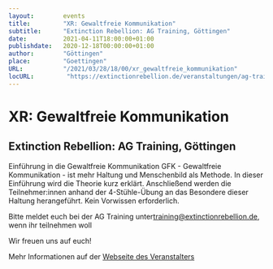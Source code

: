 ```yaml
---
layout:        events
title:         "XR: Gewaltfreie Kommunikation"
subtitle:      "Extinction Rebellion: AG Training, Göttingen"
date:          2021-04-11T18:00:00+01:00
publishdate:   2020-12-18T00:00:00+01:00
author:        "Göttingen"
place:         "Goettingen"
URL:           "/2021/03/28/18/00/xr_gewaltfreie_kommunikation"
locURL:         "https://extinctionrebellion.de/veranstaltungen/ag-training/gewaltfreie-kommunikation/5497/"
---
```


XR: Gewaltfreie Kommunikation
===========

Extinction Rebellion: AG Training, Göttingen
-----------

Einführung in die Gewaltfreie Kommunikation GFK - Gewaltfreie Kommunikation - ist mehr Haltung und Menschenbild als Methode. In dieser Einführung wird die Theorie kurz erklärt. Anschließend werden die Teilnehmer:innen anhand der 4-Stühle-Übung an das Besondere dieser Haltung herangeführt. Kein Vorwissen erforderlich.

Bitte meldet euch bei der AG Training unter[training@extinctionrebellion.de](mailto:training@extinctionrebellion.de), wenn ihr teilnehmen woll

Wir freuen uns auf euch!


Mehr Informationen auf der [Webseite des Veranstalters](https://extinctionrebellion.de/veranstaltungen/ag-training/gewaltfreie-kommunikation/5497/)
